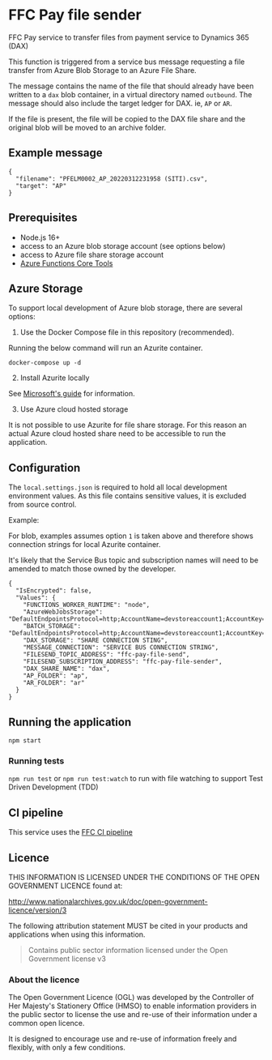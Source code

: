 # FFC Pay file sender
FFC Pay service to transfer files from payment service to Dynamics 365 (DAX)

This function is triggered from a service bus message requesting a file transfer from Azure Blob Storage to an Azure File Share.

The message contains the name of the file that should already have been written to a `dax` blob container, in a virtual directory named `outbound`.  The message should also include the target ledger for DAX. ie, `AP` or `AR`.

If the file is present, the file will be copied to the DAX file share and the original blob will be moved to an archive folder.

## Example message

```
{ 
  "filename": "PFELM0002_AP_20220312231958 (SITI).csv",
  "target": "AP"
}
```

## Prerequisites

- Node.js 16+
- access to an Azure blob storage account (see options below)
- access to Azure file share storage account
- [Azure Functions Core Tools](https://docs.microsoft.com/en-us/azure/azure-functions/functions-run-local?tabs=v4%2Clinux%2Ccsharp%2Cportal%2Cbash)

## Azure Storage

To support local development of Azure blob storage, there are several options:

1. Use the Docker Compose file in this repository (recommended).

Running the below command will run an Azurite container.

`docker-compose up -d`

2. Install Azurite locally

See [Microsoft's guide](https://docs.microsoft.com/en-us/azure/storage/common/storage-use-azurite?tabs=visual-studio) for information.

3. Use Azure cloud hosted storage

It is not possible to use Azurite for file share storage.  For this reason an actual Azure cloud hosted share need to be accessible to run the application.

## Configuration

The `local.settings.json` is required to hold all local development environment values.  As this file contains sensitive values, it is excluded from source control.

Example:

For blob, examples assumes option `1` is taken above and therefore shows connection strings for local  Azurite container.

It's likely that the Service Bus topic and subscription names will need to be amended to match those owned by the developer.

```
{
  "IsEncrypted": false,
  "Values": {
    "FUNCTIONS_WORKER_RUNTIME": "node",
    "AzureWebJobsStorage": "DefaultEndpointsProtocol=http;AccountName=devstoreaccount1;AccountKey=Eby8vdM02xNOcqFlqUwJPLlmEtlCDXJ1OUzFT50uSRZ6IFsuFq2UVErCz4I6tq/K1SZFPTOtr/KBHBeksoGMGw==;BlobEndpoint=http://127.0.0.1:10007/devstoreaccount1;QueueEndpoint=http://127.0.0.1:10008/devstoreaccount1;",
    "BATCH_STORAGE": "DefaultEndpointsProtocol=http;AccountName=devstoreaccount1;AccountKey=Eby8vdM02xNOcqFlqUwJPLlmEtlCDXJ1OUzFT50uSRZ6IFsuFq2UVErCz4I6tq/K1SZFPTOtr/KBHBeksoGMGw==;BlobEndpoint=http://127.0.0.1:10007/devstoreaccount1;QueueEndpoint=http://127.0.0.1:10008/devstoreaccount1;",
    "DAX_STORAGE": "SHARE CONNECTION STING",
    "MESSAGE_CONNECTION": "SERVICE BUS CONNECTION STRING",
    "FILESEND_TOPIC_ADDRESS": "ffc-pay-file-send",
    "FILESEND_SUBSCRIPTION_ADDRESS": "ffc-pay-file-sender",
    "DAX_SHARE_NAME": "dax",
    "AP_FOLDER": "ap",
    "AR_FOLDER": "ar"
  }
}
```

## Running the application

`npm start`

### Running tests

`npm run test` or `npm run test:watch` to run with file watching to support Test Driven Development (TDD)

## CI pipeline

This service uses the [FFC CI pipeline](https://github.com/DEFRA/ffc-jenkins-pipeline-library)

## Licence

THIS INFORMATION IS LICENSED UNDER THE CONDITIONS OF THE OPEN GOVERNMENT LICENCE found at:

<http://www.nationalarchives.gov.uk/doc/open-government-licence/version/3>

The following attribution statement MUST be cited in your products and applications when using this information.

> Contains public sector information licensed under the Open Government license v3

### About the licence

The Open Government Licence (OGL) was developed by the Controller of Her Majesty's Stationery Office (HMSO) to enable information providers in the public sector to license the use and re-use of their information under a common open licence.

It is designed to encourage use and re-use of information freely and flexibly, with only a few conditions.
